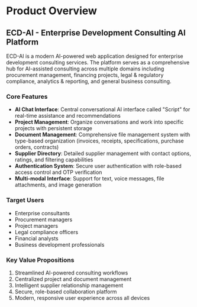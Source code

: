 # Product Overview

## ECD-AI - Enterprise Development Consulting AI Platform

ECD-AI is a modern AI-powered web application designed for enterprise development consulting services. The platform serves as a comprehensive hub for AI-assisted consulting across multiple domains including procurement management, financing projects, legal & regulatory compliance, analytics & reporting, and general business consulting.

### Core Features

- **AI Chat Interface**: Central conversational AI interface called "Script" for real-time assistance and recommendations
- **Project Management**: Organize conversations and work into specific projects with persistent storage
- **Document Management**: Comprehensive file management system with type-based organization (invoices, receipts, specifications, purchase orders, contracts)
- **Supplier Directory**: Detailed supplier management with contact options, ratings, and filtering capabilities
- **Authentication System**: Secure user authentication with role-based access control and OTP verification
- **Multi-modal Interface**: Support for text, voice messages, file attachments, and image generation

### Target Users

- Enterprise consultants
- Procurement managers
- Project managers
- Legal compliance officers
- Financial analysts
- Business development professionals

### Key Value Propositions

1. Streamlined AI-powered consulting workflows
2. Centralized project and document management
3. Intelligent supplier relationship management
4. Secure, role-based collaboration platform
5. Modern, responsive user experience across all devices